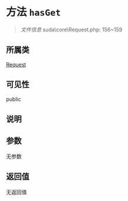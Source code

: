 # 方法 `hasGet`

> *文件信息* suda\core\Request.php: 156~159

## 所属类 

[Request](../Request.md)

## 可见性

public

## 说明



## 参数


无参数


## 返回值

无返回值
